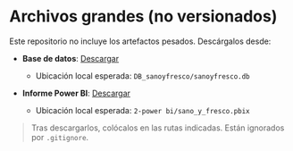 # Archivos grandes (no versionados)

Este repositorio no incluye los artefactos pesados. Descárgalos desde:

- **Base de datos**: [Descargar](https://drive.google.com/file/d/1ZiEv-tG7UwDWdPul-Ang7vbPx0s3CgAo/view?usp=sharing)
  - Ubicación local esperada: `DB_sanoyfresco/sanoyfresco.db`

- **Informe Power BI**: [Descargar](https://drive.google.com/file/d/1rcfKEG6V320r8f68jGzBgI3G66zw9o-V/view?usp=sharing)
  - Ubicación local esperada: `2-power bi/sano_y_fresco.pbix`

> Tras descargarlos, colócalos en las rutas indicadas. Están ignorados por `.gitignore`.
